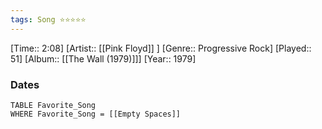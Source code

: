 ```yaml
---
tags: Song ⭐⭐⭐⭐⭐ 
---
```

[Time:: 2:08]
[Artist:: [[Pink Floyd]] ]
[Genre:: Progressive Rock]
[Played:: 51]
[Album:: [[The Wall (1979)]]]
[Year:: 1979]
### Dates
````dataview
TABLE Favorite_Song
WHERE Favorite_Song = [[Empty Spaces]]
````